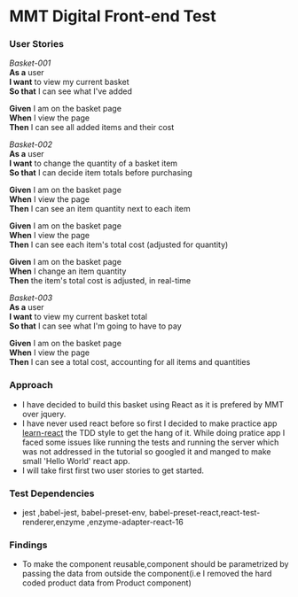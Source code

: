 # MMT Digital Front-end Test

### User Stories

*Basket-001*  
**As a** user  
**I want** to view my current basket  
**So that** I can see what I've added  

**Given** I am on the basket page  
**When** I view the page  
**Then** I can see all added items and their cost  

*Basket-002*  
**As a** user  
**I want** to change the quantity of a basket item  
**So that** I can decide item totals before purchasing  

**Given** I am on the basket page  
**When** I view the page  
**Then** I can see an item quantity next to each item  

**Given** I am on the basket page  
**When** I view the page  
**Then** I can see each item's total cost (adjusted for quantity)  

**Given** I am on the basket page  
**When** I change an item quantity  
**Then** the item's total cost is adjusted, in real-time  

*Basket-003*  
**As a** user  
**I want** to view my current basket total  
**So that** I can see what I'm going to have to pay  

**Given** I am on the basket page  
**When** I view the page  
**Then** I can see a total cost, accounting for all items and quantities  

### Approach

* I have decided to build this basket using React as it is prefered by MMT over jquery. 
* I have never used react before so first I decided to make practice app [learn-react](https://github.com/reenz/learn-react ) the TDD style to get the hang of it. While doing pratice app I faced some issues like running the tests and running the server which was not addressed in the tutorial so googled it and manged to make small 'Hello World' react app.
* I will take first first two user stories to get started.

### Test Dependencies
* jest ,babel-jest, babel-preset-env, babel-preset-react,react-test-renderer,enzyme ,enzyme-adapter-react-16

### Findings
* To make the component reusable,component should be parametrized by passing the data from outside the component(i.e I removed the hard coded product data from Product component)